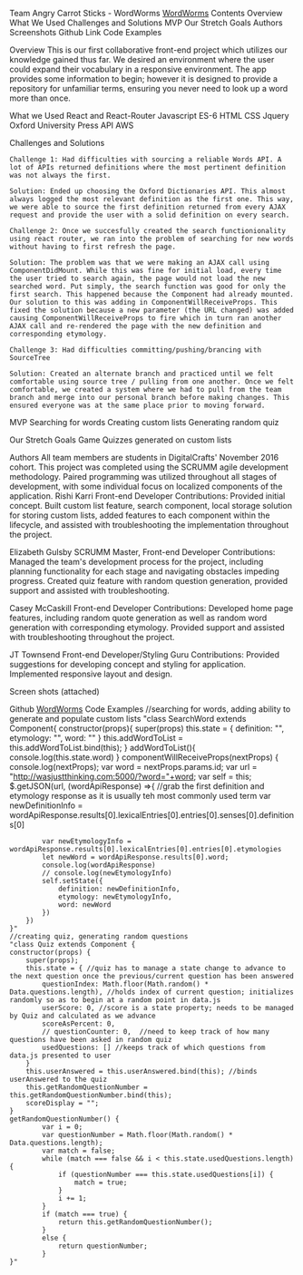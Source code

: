 Team Angry Carrot Sticks - WordWorms
<a href="http://www.elizabethgulsby.com/wordworms/#/">WordWorms</a>
Contents
    Overview
    What We Used
    Challenges and Solutions
    MVP
    Our Stretch Goals
    Authors
    Screenshots
    Github Link
    Code Examples

Overview
    This is our first collaborative front-end project which utilizes our knowledge gained thus far.  We desired 
    an environment where the user could expand their vocabulary in a responsive environment. The app 
    provides some information to begin; however it is designed to provide a repository for unfamiliar terms, ensuring
    you never need to look up a word more than once.

What we Used
    React and React-Router
    Javascript ES-6
    HTML
    CSS
    Jquery
    Oxford University Press API
    AWS

Challenges and Solutions

    Challenge 1: Had difficulties with sourcing a reliable Words API. A lot of APIs returned definitions where the most pertinent definition was not always the first. 

    Solution: Ended up choosing the Oxford Dictionaries API. This almost always logged the most relevant definition as the first one. This way, we were able to source the first definition returned from every AJAX request and provide the user with a solid definition on every search.

    Challenge 2: Once we succesfully created the search functionionality using react router, we ran into the problem of searching for new words without having to first refresh the page. 

    Solution: The problem was that we were making an AJAX call using ComponentDidMount. While this was fine for initial load, every time the user tried to search again, the page would not load the new searched word. Put simply, the search function was good for only the first search. This happened because the Component had already mounted. Our solution to this was adding in ComponentWillReceiveProps. This fixed the solution because a new parameter (the URL changed) was added causing ComponentWillReceiveProps to fire which in turn ran another AJAX call and re-rendered the page with the new definition and corresponding etymology. 

    Challenge 3: Had difficulties committing/pushing/brancing with SourceTree

    Solution: Created an alternate branch and practiced until we felt comfortable using source tree / pulling from one another. Once we felt comfortable, we created a system where we had to pull from the team branch and merge into our personal branch before making changes. This ensured everyone was at the same place prior to moving forward. 
    

MVP
    Searching for words 
    Creating custom lists 
    Generating random quiz

Our Stretch Goals
    Game
    Quizzes generated on custom lists

Authors
    All team members are students in DigitalCrafts' November 2016 cohort.  This project was completed using the SCRUMM agile development methodology.  Paired programming was utilized throughout all stages of development, with some individual focus on localized components of the application. 
    Rishi Karri
       Front-end Developer
       Contributions:  Provided initial concept. Built custom list feature, search component, local storage solution for storing custom lists, added features to each component within the lifecycle, and assisted with troubleshooting the implementation throughout the project.  

   Elizabeth Gulsby
       SCRUMM Master, Front-end Developer
       Contributions: Managed the team's development process for the project, including planning functionality for each stage and navigating obstacles impeding progress. Created quiz feature with random question generation, provided support and assisted with troubleshooting.

   Casey McCaskill
       Front-end Developer
       Contributions: Developed home page features, including random quote generation as well as random word generation with corresponding etymology.  Provided support and assisted with troubleshooting throughout the project.  

   JT Townsend
       Front-end Developer/Styling Guru
       Contributions: Provided suggestions for developing concept and styling for application.  Implemented responsive layout and design.

Screen shots
        (attached)
        
Github
    <a href='https://github.com/CaseyTM/WordWorms'>WordWorms</a>
Code Examples
//searching for words, adding ability to generate and populate custom lists
    "class SearchWord extends Component{
    constructor(props){
        super(props)
        this.state = {
            definition: "",
            etymology: "",
            word: ""
        }
        this.addWordToList = this.addWordToList.bind(this);
    }
    addWordToList(){
        console.log(this.state.word)
    }
    componentWillReceiveProps(nextProps) {
        console.log(nextProps);
        var word = nextProps.params.id;
        var url = "http://wasjustthinking.com:5000/?word="+word;
        var self = this;
        $.getJSON(url, (wordApiResponse) =>{
            //grab the first definition and etymology response as it is usually teh most commonly used term
            var newDefinitionInfo = wordApiResponse.results[0].lexicalEntries[0].entries[0].senses[0].definitions[0]
            
            var newEtymologyInfo = wordApiResponse.results[0].lexicalEntries[0].entries[0].etymologies
            let newWord = wordApiResponse.results[0].word;
            console.log(wordApiResponse)
            // console.log(newEtymologyInfo)
            self.setState({
                definition: newDefinitionInfo,
                etymology: newEtymologyInfo,
                word: newWord
            })
        })
    }"
    //creating quiz, generating random questions
    "class Quiz extends Component {
    constructor(props) {
        super(props);
        this.state = { //quiz has to manage a state change to advance to the next question once the previous/current question has been answered
            questionIndex: Math.floor(Math.random() * Data.questions.length), //holds index of current question; initializes randomly so as to begin at a random point in data.js
            userScore: 0, //score is a state property; needs to be managed by Quiz and calculated as we advance
            scoreAsPercent: 0,
            // questionCounter: 0,  //need to keep track of how many questions have been asked in random quiz
            usedQuestions: [] //keeps track of which questions from data.js presented to user
        }
        this.userAnswered = this.userAnswered.bind(this); //binds userAnswered to the quiz
        this.getRandomQuestionNumber = this.getRandomQuestionNumber.bind(this);
        scoreDisplay = "";
    }
    getRandomQuestionNumber() {
            var i = 0;
            var questionNumber = Math.floor(Math.random() * Data.questions.length);
            var match = false;
            while (match === false && i < this.state.usedQuestions.length) {
                if (questionNumber === this.state.usedQuestions[i]) {
                    match = true;
                }
                i += 1;
            }
            if (match === true) {
                return this.getRandomQuestionNumber();
            }
            else {
                return questionNumber;
            }
    }"